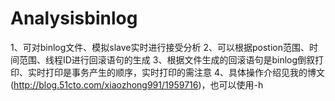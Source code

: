 # Analysisbinlog
1、可对binlog文件、模拟slave实时进行接受分析
2、可以根据postion范围、时间范围、线程ID进行回滚语句的生成
3、根据文件生成的回滚语句是binlog倒叙打印、实时打印是事务产生的顺序，实时打印的需注意
4、具体操作介绍见我的博文(http://blog.51cto.com/xiaozhong991/1959716)，也可以使用-h
